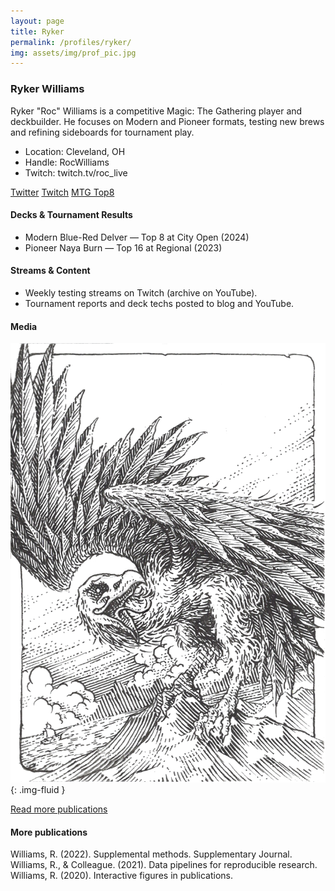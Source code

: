 ```yaml
---
layout: page
title: Ryker
permalink: /profiles/ryker/
img: assets/img/prof_pic.jpg
---
```


### Ryker Williams

<div class="profile">

Ryker "Roc" Williams is a competitive Magic: The Gathering player and deckbuilder. He focuses on Modern and Pioneer formats, testing new brews and refining sideboards for tournament play.

- Location: Cleveland, OH
- Handle: RocWilliams
- Twitch: twitch.tv/roc_live

<div class="social">
  <a href="https://twitter.com/roc_live" aria-label="Twitter"><i class="fa fa-twitter"></i> Twitter</a>
  <a href="https://twitch.tv/roc_live" aria-label="Twitch"><i class="fa fa-twitch"></i> Twitch</a>
  <a href="https://mtgtop8.com/" aria-label="MTG Top8"><i class="fa fa-list"></i> MTG Top8</a>
</div>

#### Decks & Tournament Results

- <span class="badge">Modern</span> Blue-Red Delver — Top 8 at City Open (2024)
- <span class="badge">Pioneer</span> Naya Burn — Top 16 at Regional (2023)

#### Streams & Content

- Weekly testing streams on Twitch (archive on YouTube).
- Tournament reports and deck techs posted to blog and YouTube.

#### Media

![Deck tech image](/assets/img/WhiteRoc.png){: .img-fluid }

</div>

<div class="collapsible">
	<p>
		<a class="btn btn-sm btn-outline-secondary" data-bs-toggle="collapse" href="#ryker-more" role="button" aria-expanded="false" aria-controls="ryker-more">Read more publications</a>
	</p>
	<div class="collapse" id="ryker-more">
		<h4>More publications</h4>
		<div class="publications-grid">
			<div class="pub">Williams, R. (2022). Supplemental methods. Supplementary Journal.</div>
			<div class="pub">Williams, R., & Colleague. (2021). Data pipelines for reproducible research.</div>
			<div class="pub">Williams, R. (2020). Interactive figures in publications.</div>
		</div>
	</div>
</div>
